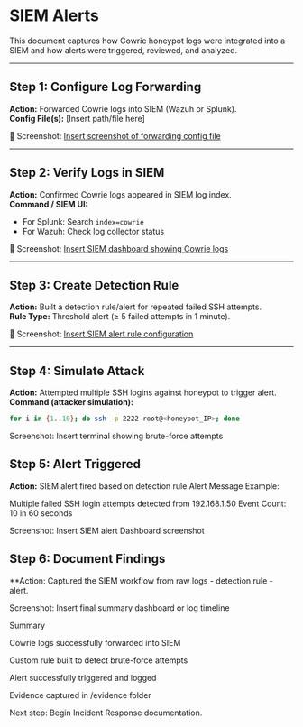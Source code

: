 # SIEM Alerts

This document captures how Cowrie honeypot logs were integrated into a SIEM and how alerts were triggered, reviewed, and analyzed.

---

## Step 1: Configure Log Forwarding
**Action:** Forwarded Cowrie logs into SIEM (Wazuh or Splunk).  
**Config File(s):** [Insert path/file here]  

📸 Screenshot: [Insert screenshot of forwarding config file](../evidence/log_forwarding_config.png)

---

## Step 2: Verify Logs in SIEM
**Action:** Confirmed Cowrie logs appeared in SIEM log index.  
**Command / SIEM UI:**  
- For Splunk: Search `index=cowrie`  
- For Wazuh: Check log collector status  

📸 Screenshot: [Insert SIEM dashboard showing Cowrie logs](../evidence/siem_logs.png)

---

## Step 3: Create Detection Rule
**Action:** Built a detection rule/alert for repeated failed SSH attempts.  
**Rule Type:** Threshold alert (≥ 5 failed attempts in 1 minute).  

📸 Screenshot: [Insert SIEM alert rule configuration](../evidence/alert_rule_config.png)

---

## Step 4: Simulate Attack
**Action:** Attempted multiple SSH logins against honeypot to trigger alert.  
**Command (attacker simulation):**
```bash
for i in {1..10}; do ssh -p 2222 root@<honeypot_IP>; done
```

Screenshot: Insert terminal showing brute-force attempts

## Step 5: Alert Triggered 
**Action:** SIEM alert fired based on detection rule 
Alert Message Example:

Multiple failed SSH login attempts detected from 192.168.1.50
Event Count: 10 in 60 seconds

Screenshot: Insert SIEM alert Dashboard screenshot 

## Step 6: Document Findings 
**Action: Captured the SIEM workflow from raw logs - detection rule - alert.

Screenshot: Insert final summary dashboard or log timeline

Summary

Cowrie logs successfully forwarded into SIEM

Custom rule built to detect brute-force attempts

Alert successfully triggered and logged

Evidence captured in /evidence folder

Next step: Begin Incident Response documentation.
